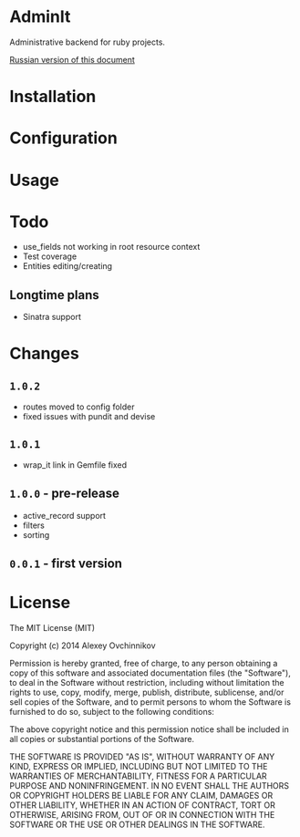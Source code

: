 # AdminIt

Administrative backend for ruby projects.

[Russian version of this document](README_RU.md)

# Installation

# Configuration

# Usage

# Todo

* use_fields not working in root resource context
* Test coverage
* Entities editing/creating

## Longtime plans

* Sinatra support

# Changes

## `1.0.2`

* routes moved to config folder
* fixed issues with pundit and devise

## `1.0.1`

* wrap_it link in Gemfile fixed

## `1.0.0` - pre-release

* active_record support
* filters
* sorting

## `0.0.1` - first version

# License

The MIT License (MIT)

Copyright (c) 2014 Alexey Ovchinnikov

Permission is hereby granted, free of charge, to any person obtaining a copy
of this software and associated documentation files (the "Software"), to deal
in the Software without restriction, including without limitation the rights
to use, copy, modify, merge, publish, distribute, sublicense, and/or sell
copies of the Software, and to permit persons to whom the Software is
furnished to do so, subject to the following conditions:

The above copyright notice and this permission notice shall be included in
all copies or substantial portions of the Software.

THE SOFTWARE IS PROVIDED "AS IS", WITHOUT WARRANTY OF ANY KIND, EXPRESS OR
IMPLIED, INCLUDING BUT NOT LIMITED TO THE WARRANTIES OF MERCHANTABILITY,
FITNESS FOR A PARTICULAR PURPOSE AND NONINFRINGEMENT. IN NO EVENT SHALL THE
AUTHORS OR COPYRIGHT HOLDERS BE LIABLE FOR ANY CLAIM, DAMAGES OR OTHER
LIABILITY, WHETHER IN AN ACTION OF CONTRACT, TORT OR OTHERWISE, ARISING FROM,
OUT OF OR IN CONNECTION WITH THE SOFTWARE OR THE USE OR OTHER DEALINGS IN
THE SOFTWARE.
